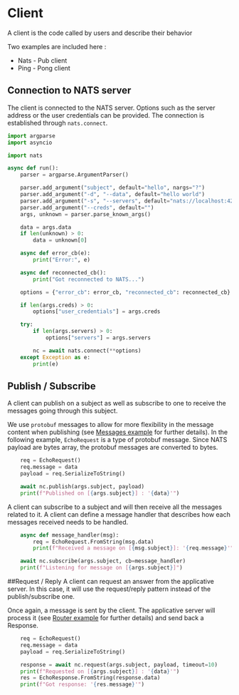 # Client

A client is the code called by users and describe their behavior

Two examples are included here :

- Nats - Pub client
- Ping - Pong client

## Connection to NATS server

The client is connected to the NATS server. Options such as the server address or the user credentials can be provided.
The connection is established through `nats.connect`.

````python
import argparse
import asyncio

import nats

async def run():
    parser = argparse.ArgumentParser()

    parser.add_argument("subject", default="hello", nargs="?")
    parser.add_argument("-d", "--data", default="hello world")
    parser.add_argument("-s", "--servers", default="nats://localhost:4222")
    parser.add_argument("--creds", default="")
    args, unknown = parser.parse_known_args()

    data = args.data
    if len(unknown) > 0:
        data = unknown[0]

    async def error_cb(e):
        print("Error:", e)

    async def reconnected_cb():
        print("Got reconnected to NATS...")

    options = {"error_cb": error_cb, "reconnected_cb": reconnected_cb}

    if len(args.creds) > 0:
        options["user_credentials"] = args.creds

    try:
        if len(args.servers) > 0:
            options["servers"] = args.servers

        nc = await nats.connect(**options)
    except Exception as e:
        print(e)
````

## Publish / Subscribe

A client can publish on a subject as well as subscribe to one to receive the messages going through this subject.

We use `protobuf` messages to allow for more flexibility in the message content when publishing (see [Messages example](messages.md) for further details).
In the following example, `EchoRequest` is a type of protobuf message. Since NATS payload are bytes array, the protobuf messages are converted to bytes.

```python
    req = EchoRequest()
    req.message = data
    payload = req.SerializeToString()

    await nc.publish(args.subject, payload)
    print(f"Published on [{args.subject}] : '{data}'")
```

A client can subscribe to a subject and will then receive all the messages related to it.
A client can define a message handler that describes how each messages received needs to be handled.

````python
    async def message_handler(msg):
        req = EchoRequest.FromString(msg.data)
        print(f"Received a message on [{msg.subject}]: '{req.message}'")

    await nc.subscribe(args.subject, cb=message_handler)
    print(f"Listening for message on [{args.subject}]")
````

##Request / Reply
A client can request an answer from the applicative server. In this case, it will use the request/reply pattern instead of the publish/subscribe one.

Once again, a message is sent by the client. The applicative server will process it (see [Router example](router.md) for further details) and send back a Response.

````python
    req = EchoRequest()
    req.message = data
    payload = req.SerializeToString()

    response = await nc.request(args.subject, payload, timeout=10)
    print(f"Requested on [{args.subject}] : '{data}'")
    res = EchoResponse.FromString(response.data)
    print(f"Got response: '{res.message}'")
````
